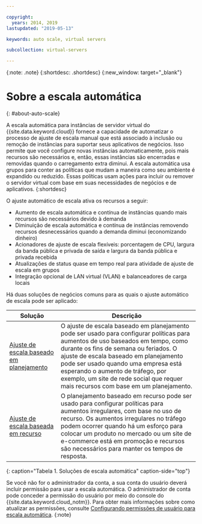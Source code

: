 ```yaml
---

copyright:
  years: 2014, 2019
lastupdated: "2019-05-13"

keywords: auto scale, virtual servers

subcollection: virtual-servers

---
```


{:note: .note}
{:shortdesc: .shortdesc}
{:new_window: target="_blank"}

# Sobre a escala automática
{: #about-auto-scale}

A escala automática para instâncias de servidor virtual do {{site.data.keyword.cloud}} fornece a capacidade de automatizar o processo de ajuste de escala manual que está associado à inclusão ou remoção de instâncias para suportar seus aplicativos de negócios. Isso permite que você configure novas instâncias automaticamente, pois mais recursos são necessários e, então, essas instâncias são encerradas e removidas quando o carregamento extra diminui. A escala automática usa grupos para conter as políticas que mudam a maneira como seu ambiente é expandido ou reduzido. Essas políticas usam ações para incluir ou remover o servidor virtual com base em suas necessidades de negócios e de aplicativos. 
{:shortdesc}

O ajuste automático de escala ativa os recursos a seguir:

* Aumento de escala automática e contínua de instâncias quando mais recursos são necessários devido à demanda
* Diminuição de escala automática e contínua de instâncias removendo recursos desnecessários quando a demanda diminui (economizando dinheiro)
* Acionadores de ajuste de escala flexíveis: porcentagem de CPU, largura da banda pública e privada de saída e largura da banda pública e privada recebida
* Atualizações de status quase em tempo real para atividade de ajuste de escala em grupos
* Integração opcional de LAN virtual (VLAN) e balanceadores de carga locais

Há duas soluções de negócios comuns para as quais o ajuste automático de escala pode ser aplicado:

| Solução | Descrição |
| -------- | ----------- |
| [Ajuste de escala baseado em planejamento](/docs/vsi?topic=virtual-servers-managing-schedule-based-auto-scaling) | O ajuste de escala baseado em planejamento pode ser usado para configurar políticas para aumentos de uso baseados em tempo, como durante os fins de semana ou feriados. O ajuste de escala baseado em planejamento pode ser usado quando uma empresa está esperando o aumento de tráfego, por exemplo, um site de rede social que requer mais recursos com base em um planejamento. |
| [Ajuste de escala baseada em recurso](/docs/vsi?topic=virtual-servers-managing-resourced-based-auto-scaling) | O planejamento baseado em recurso pode ser usado para configurar políticas para aumentos irregulares, com base no uso de recurso. Os aumentos irregulares no tráfego podem ocorrer quando há um esforço para colocar um produto no mercado ou um site de e-commerce está em promoção e recursos são necessários para manter os tempos de resposta. |
{: caption="Tabela 1. Soluções de escala automática" caption-side="top"}

Se você não for o administrador da conta, a sua conta do usuário deverá incluir permissão para usar a escala automática. O administrador de conta pode conceder a permissão do usuário por meio do console do {{site.data.keyword.cloud_notm}}. Para obter mais informações sobre como atualizar as permissões, consulte [Configurando permissões de usuário para escala automática](/docs/vsi?topic=virtual-servers-user-permissions-required-to-use-auto-scale).
{:note}


